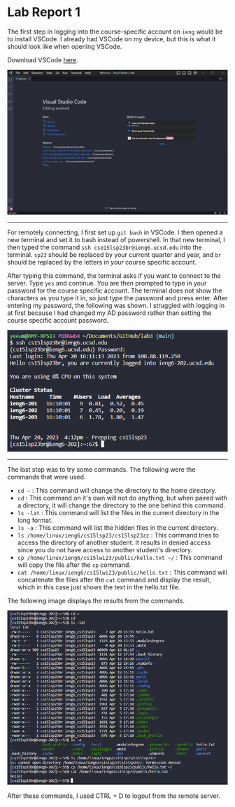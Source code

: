 # Lab Report 1

The first step in logging into the course-specific account on `ieng` would be to install VSCode. I already had VSCode on my device, but this is what it should look like when opening VSCode.

Download VSCode [here](https://code.visualstudio.com/download).

![Image](VSCode.png)

---

For remotely connecting, I first set up `git bash` in VSCode. I then opened a new terminal and set it to bash instead of powershell. In that new terminal, I then typed the command `ssh cse15lsp23br@ieng6.ucsd.edu` into the terminal. `sp23` should be replaced by your current quarter and year, and `br` should be replaced by the letters in *your* course specific account.

After typing this command, the terminal asks if you want to connect to the server. Type `yes` and continue. You are then prompted to type in your password for the course specific account. The terminal does not show the characters as you type it in, so just type the password and press enter. After entering my password, the following was shown. I struggled with logging in at first because I had changed my AD password rather than setting the course specific account password.

![Image](remoteconnecting.png)

---

The last step was to try some commands. The following were the commands that were used.

* `cd ~` : This command will change the directory to the home directory.
* `cd` : This command on it's own will not do anything, but when paired with a directory, it will change the directory to the one behind this command.
* `ls -lat` : This command will list the files in the current directory in the long format.
* `ls -a` : This command will list the hidden files in the current directory.
* `ls /home/linux/ieng6/cs15lsp23/cs15lsp23zz` : This command tries to access the directory of another student. It results in denied access since you do not have access to another student's directory.
* `cp /home/linux/ieng6/cs15lwi23/public/hello.txt ~/` : This command will copy the file after the `cp` command.
* `cat /home/linux/ieng6/cs15lwi23/public/hello.txt` : This command will concatenate the files after the `cat` command and display the result, which in this case just shows the text in the hello.txt file.


The following image displays the results from the commands.

![Image](testcommands.png)

After these commands, I used CTRL + D to logout from the remote server.
